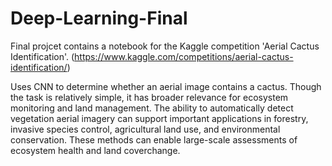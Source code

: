 # Deep-Learning-Final

Final projcet contains a notebook for the Kaggle competition 'Aerial Cactus Identification'. (https://www.kaggle.com/competitions/aerial-cactus-identification/) 

Uses CNN to determine whether an aerial image contains a cactus. Though the task is relatively simple, it has broader relevance for ecosystem monitoring and land management. The ability to automatically detect vegetation aerial imagery can support important applications in forestry, invasive species control, agricultural land use, and environmental conservation. These methods can enable large-scale assessments of ecosystem health and land coverchange.
